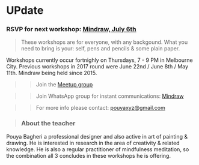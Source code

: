 # UPdate

### RSVP for next workshop: [Mindraw, July 6th](https://www.meetup.com/mindraw/events/241078414/)

> These workshops are for everyone, with any backgound. What you need to bring is your: self, pens and pencils & some plain paper.

Workshops currently occur fortnighly on Thursdays, 7 - 9 PM in Melbourne City. Previous workshops in 2017 round were June 22nd / June 8th / May 11th. Mindraw being held since 2015.

>> Join the [Meetup group](https://www.meetup.com/mindraw/)

>> Join WhatsApp group for instant communications: [Mindraw](https://chat.whatsapp.com/ELRibWY2kTS5O36ZY6oHp2)

>> For more info please contact: pouyaxyz@gmail.com

> ### About the teacher
Pouya Bagheri a professional designer and also active in art of painting & drawing. He is interested in research in the area of creativity & related knowledge. He is also a regular practitioner of mindfulness meditation, so the combination all 3 concludes in these workshops he is offering.
